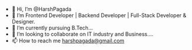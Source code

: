 - 👋 Hi, I’m @HarshPagada
- 👀 I’m Frontend Developer | Backend Developer | Full-Stack Developer & Designer.
- 🌱 I’m currently pursuing B.Tech...
- 💞️ I’m looking to collaborate on IT industry and Business....
- 📫 How to reach me harshpagada@gmail.com


<!---
HarshPagada/HarshPagada is a ✨ special ✨ repository because its `README.md` (this file) appears on your GitHub profile.
You can click the Preview link to take a look at your changes.
--->

